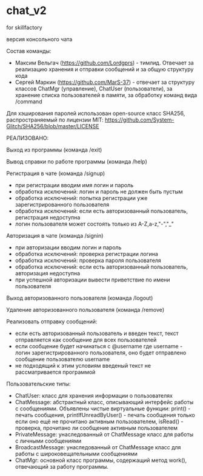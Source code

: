 # chat_v2
for skillfactory

версия консольного чата

Состав команды:
 - Максим Вельгач (https://github.com/Lordgprs) - тимлид. Отвечает за реализацию хранения и отправки сообщений и за общую структуру кода
 - Сергей Маркин (https://github.com/MarS-37) - отвечает за структуру классов ChatMgr (управление), ChatUser (пользователи), за хранение списка пользователей в памяти, за обработку команд вида /command

Для хэширования паролей использован open-source класс SHA256, распространяемый по лицензии MIT: https://github.com/System-Glitch/SHA256/blob/master/LICENSE

РЕАЛИЗОВАНО:
 
Выход из программы (команда /exit)

Вывод справки по работе программы (команда /help) 

Регистрация в чате (команда /signup)
 - при регистрации вводим имя логин и пароль
 - обработка исключений: логин и пароль не должен быть пустым
 - обработка исключений: попытка регистрации уже зарегистрированного пользователя
 - обработка исключений: если есть авторизованный пользователь, регистрация недоступна
 - логин пользователя может состоять только из A-Z,a-z,"-","_"
 
Авторизация в чате (команда /signin)
 - при авторизации вводим логин и пароль
 - обработка исключений: проверка регистрации логина
 - обработка исключений: проверка пароля пользователя
 - обработка исключений: если есть авторизованный пользователь, авторизация недоступна
 - при успешной авторизации вывести приветствие по имени пользователя

Выход авторизованного пользователя (команда /logout)

Удаление авторизованного пользователя (команда /remove)

Реализовать отправку сообщений:
 - если есть авторизованный пользователь и введен текст, текст отправляется как 
	сообщение для всех пользователей
 - если сообщение будет начинаться с @username где username - логин зарегистрированного пользователя,
	оно будет отправлено сообщение пользователю username
 - не подходящий к этим условиям введеный текст не рассматривается программой
 
 Пользовательские типы:
 - ChatUser: класс для хранения информации о пользователях
 - ChatMessage: абстрактный класс, описывающий интерфейс работы с сообщениями. Объявлены чистые виртуальные функции:
 print() - печать сообщения, 
 printIfUnreadByUser() - печать сообщения только если оно ещё не прочитано активным пользователем,
 isRead() - проверка, прочитано ли сообщение активным пользователем
 - PrivateMessage: унаследованный от ChatMessage класс для работы с личными сообщениями
 - BroadcastMessage: унаследованный от ChatMessage класс для работы с широковещательными сообщениями
 - ChatMgr: основной класс программы, содержащий метод work(), отвечающий за работу программы.
 
